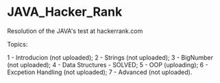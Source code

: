 # JAVA_Hacker_Rank

Resolution of the JAVA's test at hackerrank.com

Topics:

1 - Introducion (not uploaded);
2 - Strings (not uploaded);
3 - BigNumber (not uploaded);
4 - Data Structures - SOLVED;
5 - OOP (uploading);
6 - Excpetion Handling (not uploaded);
7 - Advanced (not uploaded).
